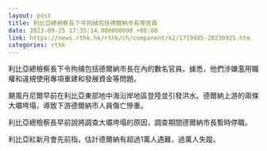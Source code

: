```yaml
---
layout: post
title: 利比亞總檢察長下令拘捕包括德爾納市長等官員
date: 2023-09-25 17:35:14.000000000 +08:00
link: https://news.rthk.hk/rthk/ch/component/k2/1719985-20230925.htm
categories: rthk
---
```


利比亞總檢察長下令拘捕包括德爾納市長在內的數名官員。據悉，他們涉嫌濫用職權和違規使用專項重建和發展資金等問題。

颶風丹尼爾早前在利比亞東部地中海沿岸地區登陸並引發洪水。德爾納上游的兩條大壩垮塌，導致下游德爾納市人員傷亡慘重。

利比亞總檢察長早前說將調查大壩垮塌的原因，調查期間德爾納市長暫時停職。

利比亞紅新月會先前指，估計德爾納有超過1萬人遇難，過萬人失蹤。
